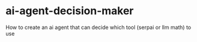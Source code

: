 # ai-agent-decision-maker
How to create an ai agent that can decide which tool (serpai or llm math) to use
